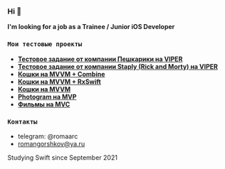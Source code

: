 ### Hi 👋 
**I'm looking for a job as a Trainee / Junior iOS Developer**

### `Мои тестовые проекты`
- **<a href="https://github.com/romaarc/TestTaskPeshkariki">Тестовое задание от компании Пешкарики на VIPER</a>**
- **<a href="https://github.com/romaarc/TestTaskRickAndMorty">Тестовое задание от компании Staply (Rick and Morty) на VIPER</a>**
- **<a href="https://github.com/romaarc/CatsAPI_MVVM_Combine">Кошки на MVVM + Combine</a>**
- **<a href="https://github.com/romaarc/CatsAPI_MVVM_RxSwift">Кошки на MVVM + RxSwift</a>**
- **<a href="https://github.com/romaarc/CatsAPI_MVVM">Кошки на MVVM</a>**
- **<a href="https://github.com/romaarc/Photogram ">Photogram на MVP</a>**
- **<a href="https://github.com/romaarc/TestTaskMovies">Фильмы на MVC</a>**

### `Контакты`
- telegram: @romaarc
- romangorshkov@ya.ru

Studying Swift since September 2021
